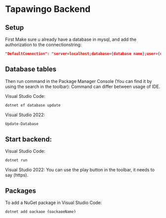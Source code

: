 # Tapawingo Backend

## Setup
First Make sure u already have a database in mysql, and add the authorization to the connectionstring: 
```json
"DefaultConnection": "server=localhost;database={database name};user={user from mysql};password={password for user}"
```

## Database tables
Then run command in the Package Manager Console (You can find it by using the search in the toolbar):
Command can differ between usage of IDE.

Visual Studio Code:
```bash
dotnet ef database update
```
Visual Studio 2022:
```bash
Update-Database
```

## Start backend: 
Visual Studio Code:
```bash
dotnet run
```

Visual Studio 2022:
You can use the play button in the toolbar, it needs to say (https).

## Packages
To add a NuGet package in Visual Studio Code:
```bash
dotnet add package {packageName}
```
For Visual Studio 2022(You can also use the NuGet Package Manager):
```bash
Install-Package {packageName}
```

## Project structure
1. Models: Contains the entities that are used in the database.
2. Data: Contains the Database context file.
3. Dtos: Contains the Data Transfer Objects that are used to send data to the client.
4. Controllers: Contains the controllers that are used to handle the requests.
5. Services: Contains the services that are used to handle the business logic.
6. Repositories: Contains the repositories that are used to handle the database logic.

## RabbitMQ
1. Create the RabbitMQ Docker image with command: `docker run -d --hostname rmq --name rabbit:server -p 8080:15672 -p 5672:5672 rabbitmq:3-management`
2. Make sure the RabbitMQ project (in Backend directory) has package RabbitMQ.Client. If not, you can add this using command: `dotnet add package RabbitMQ.Client`

To start 3 projects simultaneously:
1. Expand start button in visual studio
2. Click 'Startup options'
3. Select 'Multiple startup projects'
4. Select:
- Tapawingo_backend --> Start
- Tapawingo_backend.RabbitMQ_Receiver_Example --> start
- Tapawingo_backend.RabbitMQ_Sender_Example --> start
- Tapawingo_backend.Tests --> none

## API Endpoints
To see all the endpoints that are available in the API, you can go to the swagger page of the API(ApiUrl/swagger/index.html).

## Migrations
### show all migrations: 
Visual Studio Code:
```bash
dotnet ef migrations list
```
Visual Studio 2022:
```bash
Get-Migrations
```

### Create new migration
Visual Studio Code:
```bash
dotnet ef migrations add {name of migration}
```
Visual Studio 2022:
```bash
Add-Migration {name of migration}
```
After command, dont forget to add new tables to the contextFile.

### Remove a made migration before setting it to the database
Visual Studio Code:
```bash
dotnet ef migrations remove
```
Visual Studio 2022:
```bash
Remove-Migration
```

### Revert to a specific migration
Visual Studio Code:
```bash
dotnet ef database update {name of migration where you want to go}
```
Visual Studio 2022:
```bash
Update-Database {name of migration where you want to go}
```
When executing this command, you will need to remove the migration that you want to go to.
To add change to dataset: 1. first revert 2. remove 3. add 4. run
